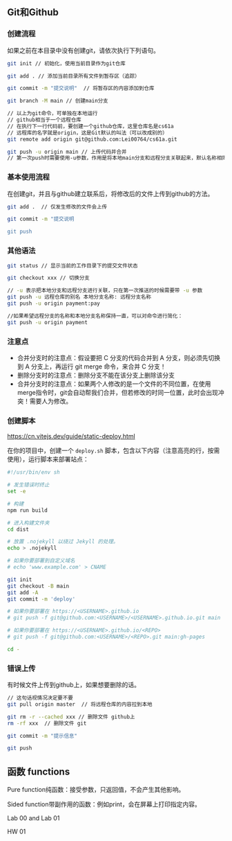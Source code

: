 ## Git和Github

### 创建流程

如果之前在本目录中没有创建git，请依次执行下列语句。

```bash
git init // 初始化，使用当前目录作为git仓库

git add . // 添加当前目录所有文件到暂存区（追踪）

git commit -m "提交说明"  // 将暂存区的内容添加到仓库

git branch -M main // 创建main分支

// 以上为git命令，可单独在本地运行
// github相当于一个远程仓库
// 在执行下一行代码前，要创建一个github仓库，这里仓库名是cs61a
// 远程库的名字就是origin，这是Git默认的叫法（可以改成别的）
git remote add origin git@github.com:Lei00764/cs61a.git

git push -u origin main // 上传代码并合并
// 第一次push时需要使用-u参数，作用是将本地main分支和远程分支关联起来，默认名称相同
```

### 基本使用流程

在创建git，并且与github建立联系后，将修改后的文件上传到github的方法。

```bash
git add .  // 仅发生修改的文件会上传

git commit -m "提交说明

git push
```

### 其他语法

```bash
git status // 显示当前的工作目录下的提交文件状态

git checkout xxx // 切换分支

// -u 表示把本地分支和远程分支进行关联，只在第一次推送的时候需要带 -u 参数
git push -u 远程仓库的别名 本地分支名称: 远程分支名称
git push -u origin payment:pay

//如果希望远程分支的名称和本地分支名称保持一直，可以对命令进行简化：
git push -u origin payment
```

### 注意点

- 合并分支时的注意点：假设要把 C 分支的代码合并到 A 分支，则必须先切换到 A 分支上，再运行 git merge 命令，来合并 C 分支！
- 删除分支时的注意点：删除分支不能在该分支上删除该分支
- 合并分支时的注意点：如果两个人修改的是一个文件的不同位置，在使用merge指令时，git会自动帮我们合并，但若修改的时同一位置，此时会出现冲突！需要人为修改。

### 创建脚本

https://cn.vitejs.dev/guide/static-deploy.html

在你的项目中，创建一个 `deploy.sh` 脚本，包含以下内容（注意高亮的行，按需使用），运行脚本来部署站点：

```bash
#!/usr/bin/env sh

# 发生错误时终止
set -e

# 构建
npm run build

# 进入构建文件夹
cd dist

# 放置 .nojekyll 以绕过 Jekyll 的处理。
echo > .nojekyll

# 如果你要部署到自定义域名
# echo 'www.example.com' > CNAME

git init
git checkout -B main
git add -A
git commit -m 'deploy'

# 如果你要部署在 https://<USERNAME>.github.io
# git push -f git@github.com:<USERNAME>/<USERNAME>.github.io.git main

# 如果你要部署在 https://<USERNAME>.github.io/<REPO>
# git push -f git@github.com:<USERNAME>/<REPO>.git main:gh-pages

cd -
```

### 错误上传

有时候文件上传到github上，如果想要删除的话。

```bash
// 这句话视情况决定要不要
git pull origin master  // 将远程仓库的内容拉到本地

git rm -r --cached xxx // 删除文件 github上
rm -rf xxx  // 删除文件 git

git commit -m "提示信息"

git push
```



## 函数 functions

Pure function纯函数：接受参数，只返回值，不会产生其他影响。

Sided function带副作用的函数：例如print，会在屏幕上打印指定内容。



Lab 00 and Lab 01

HW 01





